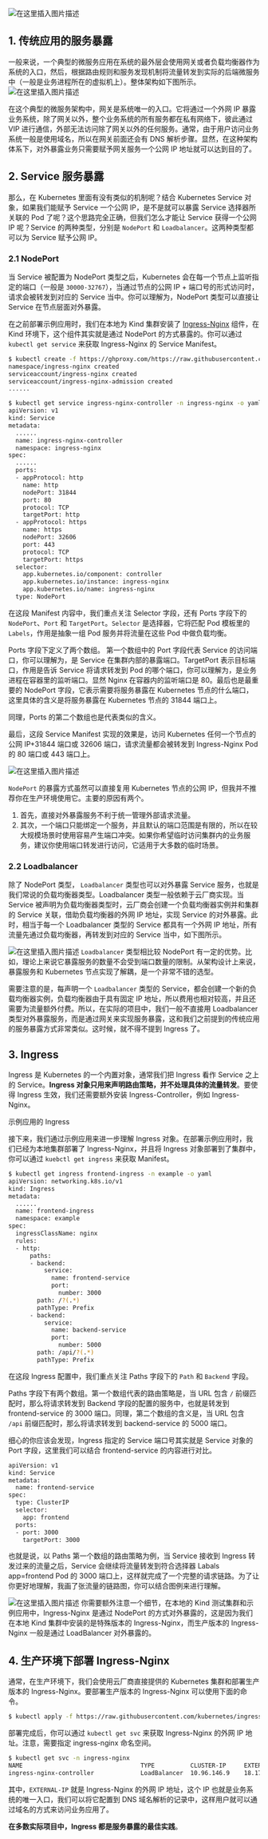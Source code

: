
![在这里插入图片描述](https://i-blog.csdnimg.cn/blog_migrate/dcc77362d9af7641a4ce6a72db11c66c.png)



## 1. 传统应用的服务暴露
一般来说，一个典型的微服务应用在系统的最外层会使用网关或者负载均衡器作为系统的入口，然后，根据路由规则和服务发现机制将流量转发到实际的后端微服务中（一般是业务进程所在的虚拟机上）。整体架构如下图所示。
![在这里插入图片描述](https://i-blog.csdnimg.cn/blog_migrate/297c741581db83a6a9100126bd875dd6.png)

在这个典型的微服务架构中，网关是系统唯一的入口。它将通过一个外网 IP 暴露业务系统，除了网关以外，整个业务系统的所有服务都在私有网络下，彼此通过 VIP 进行通信，外部无法访问除了网关以外的任何服务。通常，由于用户访问业务系统一般是使用域名，所以在网关前面还会有 DNS 解析步骤。显然，在这种架构体系下，对外暴露业务只需要赋予网关服务一个公网 IP 地址就可以达到目的了。

## 2. Service 服务暴露

那么，在 Kubernetes 里面有没有类似的机制呢？结合 Kubernetes Service 对象，如果我们能赋予 Service 一个公网 IP，是不是就可以暴露 Service 选择器所关联的 Pod 了呢？这个思路完全正确，但我们怎么才能让 Service 获得一个公网 IP 呢？Service 的两种类型，分别是 `NodePort` 和 `Loadbalancer`。这两种类型都可以为 Service 赋予公网 IP。

### 2.1 NodePort
当 Service 被配置为 NodePort 类型之后，Kubernetes 会在每一个节点上监听指定的端口（一般是 `30000-32767`），当通过节点的公网 IP + 端口号的形式访问时，请求会被转发到对应的 Service 当中。你可以理解为，NodePort 类型可以直接让 Service 在节点层面对外暴露。

在之前部署示例应用时，我们在本地为 Kind 集群安装了 [Ingress-Nginx](https://blog.csdn.net/xixihahalelehehe/article/details/112831123) 组件，在 Kind 环境下，这个组件其实就是通过 NodePort 的方式暴露的。你可以通过 `kubectl get service` 来获取 Ingress-Nginx 的 Service Manifest。

```bash
$ kubectl create -f https://ghproxy.com/https://raw.githubusercontent.com/lyzhang1999/resource/main/ingress-nginx/ingress-nginx.yaml
namespace/ingress-nginx created
serviceaccount/ingress-nginx created
serviceaccount/ingress-nginx-admission created
......
```


```bash
$ kubectl get service ingress-nginx-controller -n ingress-nginx -o yaml
apiVersion: v1
kind: Service
metadata:
  ......
  name: ingress-nginx-controller
  namespace: ingress-nginx
spec:
  ......
  ports:
  - appProtocol: http
    name: http
    nodePort: 31844
    port: 80
    protocol: TCP
    targetPort: http
  - appProtocol: https
    name: https
    nodePort: 32606
    port: 443
    protocol: TCP
    targetPort: https
  selector:
    app.kubernetes.io/component: controller
    app.kubernetes.io/instance: ingress-nginx
    app.kubernetes.io/name: ingress-nginx
  type: NodePort
```
在这段 Manifest 内容中，我们重点关注 Selector  字段，还有 Ports 字段下的 `NodePort`、`Port` 和 `TargetPort`。`Selector` 是选择器，它将匹配 Pod 模板里的 `Labels`，作用是抽象一组 Pod 服务并将流量在这些 Pod 中做负载均衡。

Ports 字段下定义了两个数组。
第一个数组中的 Port 字段代表 Service 的访问端口，你可以理解为，是 Service 在集群内部的暴露端口。TargetPort 表示目标端口，作用是告诉 Service 将请求转发到 Pod 的哪个端口，你可以理解为，是业务进程在容器里的监听端口。显然 Nginx 在容器内的监听端口是 80。最后也是最重要的 NodePort 字段，它表示需要将服务暴露在 Kubernetes 节点的什么端口，这里具体的含义是将服务暴露在 Kubernetes 节点的 31844 端口上。

同理，Ports 的第二个数组也是代表类似的含义。

最后，这段 Service Manifest 实现的效果是，访问 Kubernetes 任何一个节点的公网 IP+31844 端口或 32606 端口，请求流量都会被转发到 Ingress-Nginx Pod 的 80 端口或 443 端口上。

![在这里插入图片描述](https://i-blog.csdnimg.cn/blog_migrate/7ea091c8cceb0f32382e31f4aeeef524.png)

`NodePort` 的暴露方式虽然可以直接复用 Kubernetes 节点的公网 IP，但我并不推荐你在生产环境使用它。主要的原因有两个。

 1. 首先，直接对外暴露服务不利于统一管理外部请求流量。
 2. 其次，一个端口只能绑定一个服务，并且默认的端口范围是有限的，所以在较大规模场景时使用容易产生端口冲突。如果你希望临时访问集群内的业务服务，建议你使用端口转发进行访问，它适用于大多数的临时场景。

### 2.2 Loadbalancer
除了 NodePort 类型， `Loadbalancer` 类型也可以对外暴露 Service 服务，也就是我们常说的负载均衡器类型。Loadbalancer 类型一般依赖于云厂商实现。当 Service 被声明为负载均衡器类型时，云厂商会创建一个负载均衡器实例并和集群的 Service 关联，借助负载均衡器的外网 IP 地址，实现 Service 的对外暴露。此时，相当于每一个 Loadbalancer 类型的 Service 都具有一个外网 IP 地址，所有流量先通过负载均衡器，再转发到对应的 Service 当中，如下图所示。

![在这里插入图片描述](https://i-blog.csdnimg.cn/blog_migrate/d18a742014b6977238891494ad708694.png)
`Loadbalancer` 类型相比较 NodePort 有一定的优势。比如，理论上来说它暴露服务的数量不会受到端口数量的限制。从架构设计上来说，暴露服务和 Kubernetes 节点实现了解耦，是一个非常不错的选型。

需要注意的是，每声明一个 `Loadbalancer` 类型的 Service，都会创建一个新的负载均衡器实例，负载均衡器由于具有固定 IP 地址，所以费用也相对较高，并且还需要为流量额外付费。所以，在实际的项目中，我们一般不直接用 Loadbalancer 类型对外暴露服务，而是通过网关来实现服务暴露，这和我们之前提到的传统应用的服务暴露方式非常类似。这时候，就不得不提到 Ingress 了。


## 3. Ingress
Ingress 是 Kubernetes 的一个内置对象，通常我们把 Ingress 看作 Service 之上的 Service。**Ingress 对象只用来声明路由策略，并不处理具体的流量转发**。要使得 Ingress 生效，我们还需要额外安装 Ingress-Controller，例如 Ingress-Nginx。

示例应用的 Ingress

接下来，我们通过示例应用来进一步理解 Ingress 对象。在部署示例应用时，我们已经为本地集群部署了 Ingress-Nginx，并且将 Ingress 对象部署到了集群中，你可以通过 `kuebctl get ingress` 来获取 Manifest。

```bash
$ kubectl get ingress frontend-ingress -n example -o yaml
apiVersion: networking.k8s.io/v1
kind: Ingress
metadata:
  ......
  name: frontend-ingress
  namespace: example
spec:
  ingressClassName: nginx
  rules:
  - http:
      paths:
      - backend:
          service:
            name: frontend-service
            port:
              number: 3000
        path: /?(.*)
        pathType: Prefix
      - backend:
          service:
            name: backend-service
            port:
              number: 5000
        path: /api/?(.*)
        pathType: Prefix
```
在这段 Ingress 配置中，我们重点关注 Paths 字段下的 `Path` 和 `Backend` 字段。

Paths 字段下有两个数组。第一个数组代表的路由策略是，当 URL 包含 `/` 前缀匹配时，那么将请求转发到 Backend 字段的配置的服务中，也就是转发到 frontend-service 的 3000 端口。同理，第二个数组的含义是，当 URL 包含 `/api` 前缀匹配时，那么将请求转发到 backend-service 的 5000 端口。

细心的你应该会发现，Ingress 指定的 Service 端口号其实就是 Service 对象的 Port 字段，这里我们可以结合 frontend-service 的内容进行对比。

```bash
apiVersion: v1
kind: Service
metadata:
  name: frontend-service
spec:
  type: ClusterIP
  selector:
    app: frontend
  ports:
  - port: 3000
    targetPort: 3000
```
也就是说，以 Paths 第一个数组的路由策略为例，当 Service 接收到 Ingress 转发过来的流量之后，Service 会继续将流量转发到符合选择器 Labals app=frontend Pod 的 3000 端口上，这样就完成了一个完整的请求链路。为了让你更好地理解，我画了张流量的链路图，你可以结合图例来进行理解。

![在这里插入图片描述](https://i-blog.csdnimg.cn/blog_migrate/68e5a11808bfbbf265611fa43c0e1969.png)
你需要额外注意一个细节，在本地的 Kind 测试集群和示例应用中，Ingress-Nginx 是通过 NodePort 的方式对外暴露的，这是因为我们在本地 Kind 集群中安装的是特殊版本的 Ingress-Nginx，而生产版本的 Ingress-Nginx 一般是通过 LoadBalancer 对外暴露的。

## 4. 生产环境下部署 Ingress-Nginx
通常，在生产环境下，我们会使用云厂商直接提供的 Kubernetes 集群和部署生产版本的 Ingress-Nginx。要部署生产版本的 Ingress-Nginx 可以使用下面的命令。

```bash
$ kubectl apply -f https://raw.githubusercontent.com/kubernetes/ingress-nginx/controller-v1.3.1/deploy/static/provider/cloud/deploy.yaml
```
部署完成后，你可以通过 `kubectl get svc` 来获取 Ingress-Nginx 的外网 IP 地址。注意，需要指定 ingress-nginx 命名空间。

```bash
$ kubectl get svc -n ingress-nginx
NAME                                 TYPE          CLUSTER-IP     EXTERNAL-IP   PORT(S)                      AGE
ingress-nginx-controller             LoadBalancer  10.96.146.9    18.176.38.12  80:32192/TCP,443:30400/TCP   13m
```
其中，`EXTERNAL-IP` 就是 Ingress-Nginx 的外网 IP 地址，这个 IP 也就是业务系统的唯一入口，我们可以将它配置到 DNS 域名解析的记录中，这样用户就可以通过域名的方式来访问业务应用了。

**在多数实际项目中，Ingress 都是服务暴露的最佳实践**。
